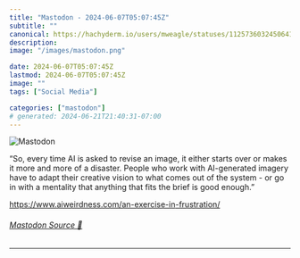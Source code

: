 ```yaml
---
title: "Mastodon - 2024-06-07T05:07:45Z"
subtitle: ""
canonical: https://hachyderm.io/users/mweagle/statuses/112573603245064179
description:
image: "/images/mastodon.png"

date: 2024-06-07T05:07:45Z
lastmod: 2024-06-07T05:07:45Z
image: ""
tags: ["Social Media"]

categories: ["mastodon"]
# generated: 2024-06-21T21:40:31-07:00
---
```

![Mastodon](/images/mastodon.png)

<p>“So, every time AI is asked to revise an image, it either starts over or makes it more and more of a disaster. People who work with AI-generated imagery have to adapt their creative vision to what comes out of the system - or go in with a mentality that anything that fits the brief is good enough.”</p><p><a href="https://www.aiweirdness.com/an-exercise-in-frustration/" target="_blank" rel="nofollow noopener noreferrer" translate="no"><span class="invisible">https://www.</span><span class="ellipsis">aiweirdness.com/an-exercise-in</span><span class="invisible">-frustration/</span></a></p>


###### [Mastodon Source 🐘](https://hachyderm.io/@mweagle/112573603245064179)

___
